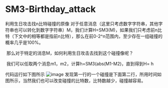 # SM3-Birthday_attack
利用生日攻击找n比特碰撞的原像
​ 对于任意消息（这里只考虑数字字符串，其他字符串也可以转化到数字字符串）M，我们计算H=SM3(M)，如果我们只考虑前n比特（下文中的相等都是指前n比特），那么在前0-2^n范围内，至少存在一组碰撞的概率几乎是100%。

​ 那么对于特定的消息M，如何利用生日攻击去找到这个碰撞像呢？

​ 我们可以任取两个消息m1，m2，计算h=SM3(abs(M1-M2)，直到得到H= h


代码运行如下图所示
![image](https://user-images.githubusercontent.com/75195549/179918529-c44d32d9-4970-40cf-917b-a114df111016.png)
发现第一行的一个碰撞是下面第二行，所用时间如图所示，当然我们也可以改变碰撞的比特数，比特数越少，碰撞越容易。

